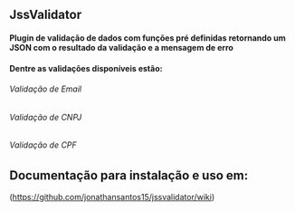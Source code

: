 ## JssValidator

#### Plugin de validação de dados com funções pré definidas retornando um JSON com o resultado da validação e a mensagem de erro


#### Dentre as validações disponíveis estão:

###### Validação de Email

###### Validação de CNPJ

###### Validação de CPF

## Documentação para instalação e uso em:

(https://github.com/jonathansantos15/jssvalidator/wiki)
